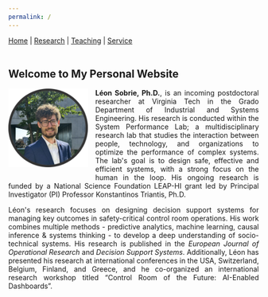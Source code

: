 ```yaml
---
permalink: /
---
```


<!-- Navigation Bar -->
<nav>
  <a href="/">Home</a> |
  <a href="/research/">Research</a> |
  <a href="/teaching/">Teaching</a> |
  <a href="/service/">Service</a>
</nav>


<br>

## Welcome to My Personal Website

<img src="picture.jpg" alt="My Photo" style="width: 160px; float: left; margin-right: 15px; margin-bottom: 15px;">
<div style="text-align: justify;">
<p><strong>Léon Sobrie, Ph.D.</strong>, is an incoming postdoctoral researcher at Virginia Tech in the Grado Department of Industrial and Systems Engineering. His research is conducted within the System Performance Lab; a multidisciplinary research lab that studies the interaction between people, technology, and organizations to optimize the performance of complex systems. The lab's goal is to design safe, effective and efficient systems, with a strong focus on the human in the loop. His ongoing research is funded by a National Science Foundation LEAP-HI grant led by Principal Investigator (PI) Professor Konstantinos Triantis, Ph.D.
<!-- , focusing on human-machine interaction in socio-technical systems. -->

<p>Léon's research focuses on designing decision support systems for managing key outcomes in safety-critical control room operations. His work combines multiple methods - predictive analytics, machine learning, causal inference & systems thinking - to develop a deep understanding of socio-technical systems. His research is published in the <em>European Journal of Operational Research</em> and <em>Decision Support Systems</em>.  Additionally, Léon has presented his research at international conferences in the USA, Switzerland, Belgium, Finland, and Greece, and he co-organized an international research workshop titled “Control Room of the Future: AI-Enabled Dashboards”. 



